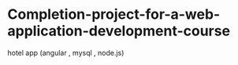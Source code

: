 # Completion-project-for-a-web-application-development-course
hotel app (angular , mysql , node.js)
